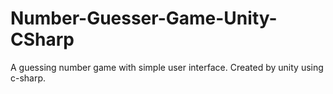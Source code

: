 # Number-Guesser-Game-Unity-CSharp
A guessing number game with simple user interface. Created by unity using c-sharp.
